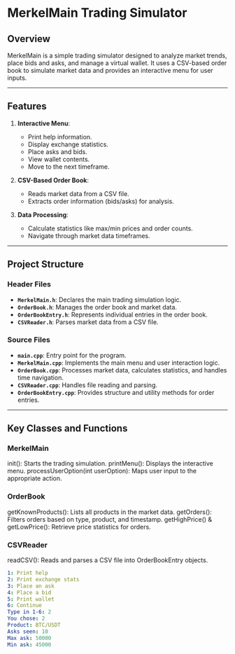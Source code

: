 # MerkelMain Trading Simulator

## Overview
MerkelMain is a simple trading simulator designed to analyze market trends, place bids and asks, and manage a virtual wallet. It uses a CSV-based order book to simulate market data and provides an interactive menu for user inputs.

---

## Features
1. **Interactive Menu**:
   - Print help information.
   - Display exchange statistics.
   - Place asks and bids.
   - View wallet contents.
   - Move to the next timeframe.

2. **CSV-Based Order Book**:
   - Reads market data from a CSV file.
   - Extracts order information (bids/asks) for analysis.

3. **Data Processing**:
   - Calculate statistics like max/min prices and order counts.
   - Navigate through market data timeframes.

---

## Project Structure

### Header Files
- **`MerkelMain.h`**: Declares the main trading simulation logic.
- **`OrderBook.h`**: Manages the order book and market data.
- **`OrderBookEntry.h`**: Represents individual entries in the order book.
- **`CSVReader.h`**: Parses market data from a CSV file.

### Source Files
- **`main.cpp`**: Entry point for the program.
- **`MerkelMain.cpp`**: Implements the main menu and user interaction logic.
- **`OrderBook.cpp`**: Processes market data, calculates statistics, and handles time navigation.
- **`CSVReader.cpp`**: Handles file reading and parsing.
- **`OrderBookEntry.cpp`**: Provides structure and utility methods for order entries.

---
## Key Classes and Functions
### MerkelMain
init(): Starts the trading simulation.
printMenu(): Displays the interactive menu.
processUserOption(int userOption): Maps user input to the appropriate action.
### OrderBook
getKnownProducts(): Lists all products in the market data.
getOrders(): Filters orders based on type, product, and timestamp.
getHighPrice() & getLowPrice(): Retrieve price statistics for orders.
### CSVReader
readCSV(): Reads and parses a CSV file into OrderBookEntry objects.

```yaml
1: Print help
2: Print exchange stats
3: Place an ask
4: Place a bid
5: Print wallet
6: Continue
Type in 1-6: 2
You chose: 2
Product: BTC/USDT
Asks seen: 10
Max ask: 50000
Min ask: 45000
```

